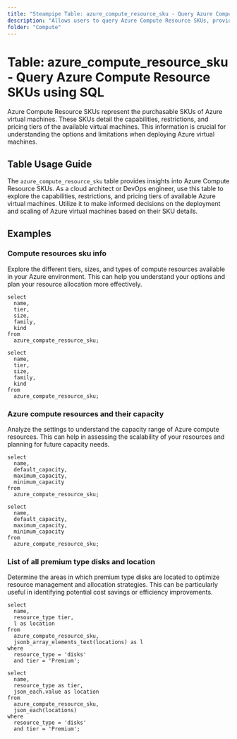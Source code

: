 ```yaml
---
title: "Steampipe Table: azure_compute_resource_sku - Query Azure Compute Resource SKUs using SQL"
description: "Allows users to query Azure Compute Resource SKUs, providing details on available virtual machines, their capabilities, restrictions, and pricing tiers."
folder: "Compute"
---
```


# Table: azure_compute_resource_sku - Query Azure Compute Resource SKUs using SQL

Azure Compute Resource SKUs represent the purchasable SKUs of Azure virtual machines. These SKUs detail the capabilities, restrictions, and pricing tiers of the available virtual machines. This information is crucial for understanding the options and limitations when deploying Azure virtual machines.

## Table Usage Guide

The `azure_compute_resource_sku` table provides insights into Azure Compute Resource SKUs. As a cloud architect or DevOps engineer, use this table to explore the capabilities, restrictions, and pricing tiers of available Azure virtual machines. Utilize it to make informed decisions on the deployment and scaling of Azure virtual machines based on their SKU details.

## Examples

### Compute resources sku info
Explore the different tiers, sizes, and types of compute resources available in your Azure environment. This can help you understand your options and plan your resource allocation more effectively.

```sql+postgres
select
  name,
  tier,
  size,
  family,
  kind
from
  azure_compute_resource_sku;
```

```sql+sqlite
select
  name,
  tier,
  size,
  family,
  kind
from
  azure_compute_resource_sku;
```

### Azure compute resources and their capacity
Analyze the settings to understand the capacity range of Azure compute resources. This can help in assessing the scalability of your resources and planning for future capacity needs.

```sql+postgres
select
  name,
  default_capacity,
  maximum_capacity,
  minimum_capacity
from
  azure_compute_resource_sku;
```

```sql+sqlite
select
  name,
  default_capacity,
  maximum_capacity,
  minimum_capacity
from
  azure_compute_resource_sku;
```

### List of all premium type disks and location
Determine the areas in which premium type disks are located to optimize resource management and allocation strategies. This can be particularly useful in identifying potential cost savings or efficiency improvements.

```sql+postgres
select
  name,
  resource_type tier,
  l as location
from
  azure_compute_resource_sku,
  jsonb_array_elements_text(locations) as l
where
  resource_type = 'disks'
  and tier = 'Premium';
```

```sql+sqlite
select
  name,
  resource_type as tier,
  json_each.value as location
from
  azure_compute_resource_sku,
  json_each(locations)
where
  resource_type = 'disks'
  and tier = 'Premium';
```
